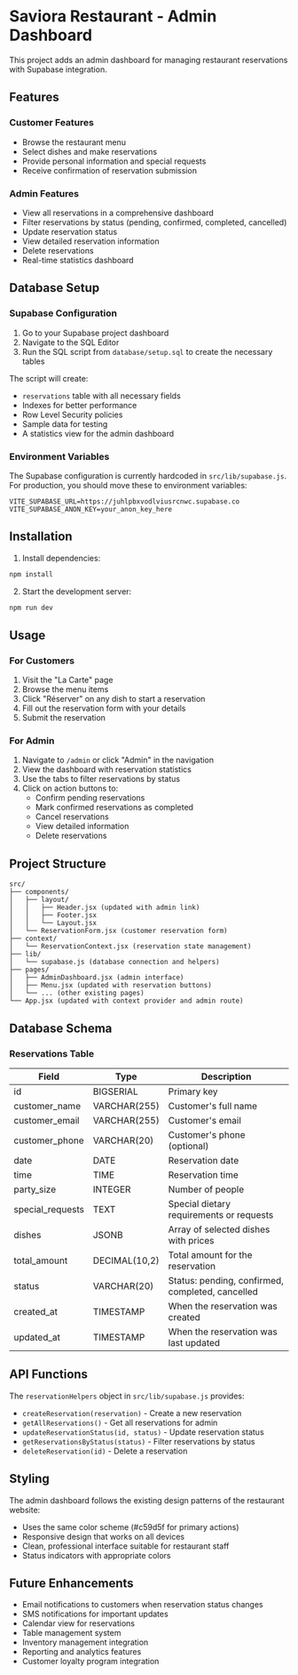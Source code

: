 # Saviora Restaurant - Admin Dashboard

This project adds an admin dashboard for managing restaurant reservations with Supabase integration.

## Features

### Customer Features
- Browse the restaurant menu
- Select dishes and make reservations
- Provide personal information and special requests
- Receive confirmation of reservation submission

### Admin Features
- View all reservations in a comprehensive dashboard
- Filter reservations by status (pending, confirmed, completed, cancelled)
- Update reservation status
- View detailed reservation information
- Delete reservations
- Real-time statistics dashboard

## Database Setup

### Supabase Configuration

1. Go to your Supabase project dashboard
2. Navigate to the SQL Editor
3. Run the SQL script from `database/setup.sql` to create the necessary tables

The script will create:
- `reservations` table with all necessary fields
- Indexes for better performance
- Row Level Security policies
- Sample data for testing
- A statistics view for the admin dashboard

### Environment Variables

The Supabase configuration is currently hardcoded in `src/lib/supabase.js`. For production, you should move these to environment variables:

```env
VITE_SUPABASE_URL=https://juhlpbxvodlviusrcnwc.supabase.co
VITE_SUPABASE_ANON_KEY=your_anon_key_here
```

## Installation

1. Install dependencies:
```bash
npm install
```

2. Start the development server:
```bash
npm run dev
```

## Usage

### For Customers
1. Visit the "La Carte" page
2. Browse the menu items
3. Click "Réserver" on any dish to start a reservation
4. Fill out the reservation form with your details
5. Submit the reservation

### For Admin
1. Navigate to `/admin` or click "Admin" in the navigation
2. View the dashboard with reservation statistics
3. Use the tabs to filter reservations by status
4. Click on action buttons to:
   - Confirm pending reservations
   - Mark confirmed reservations as completed
   - Cancel reservations
   - View detailed information
   - Delete reservations

## Project Structure

```
src/
├── components/
│   ├── layout/
│   │   ├── Header.jsx (updated with admin link)
│   │   ├── Footer.jsx
│   │   └── Layout.jsx
│   └── ReservationForm.jsx (customer reservation form)
├── context/
│   └── ReservationContext.jsx (reservation state management)
├── lib/
│   └── supabase.js (database connection and helpers)
├── pages/
│   ├── AdminDashboard.jsx (admin interface)
│   ├── Menu.jsx (updated with reservation buttons)
│   └── ... (other existing pages)
└── App.jsx (updated with context provider and admin route)
```

## Database Schema

### Reservations Table

| Field | Type | Description |
|-------|------|-------------|
| id | BIGSERIAL | Primary key |
| customer_name | VARCHAR(255) | Customer's full name |
| customer_email | VARCHAR(255) | Customer's email |
| customer_phone | VARCHAR(20) | Customer's phone (optional) |
| date | DATE | Reservation date |
| time | TIME | Reservation time |
| party_size | INTEGER | Number of people |
| special_requests | TEXT | Special dietary requirements or requests |
| dishes | JSONB | Array of selected dishes with prices |
| total_amount | DECIMAL(10,2) | Total amount for the reservation |
| status | VARCHAR(20) | Status: pending, confirmed, completed, cancelled |
| created_at | TIMESTAMP | When the reservation was created |
| updated_at | TIMESTAMP | When the reservation was last updated |

## API Functions

The `reservationHelpers` object in `src/lib/supabase.js` provides:

- `createReservation(reservation)` - Create a new reservation
- `getAllReservations()` - Get all reservations for admin
- `updateReservationStatus(id, status)` - Update reservation status
- `getReservationsByStatus(status)` - Filter reservations by status
- `deleteReservation(id)` - Delete a reservation

## Styling

The admin dashboard follows the existing design patterns of the restaurant website:
- Uses the same color scheme (#c59d5f for primary actions)
- Responsive design that works on all devices
- Clean, professional interface suitable for restaurant staff
- Status indicators with appropriate colors

## Future Enhancements

- Email notifications to customers when reservation status changes
- SMS notifications for important updates
- Calendar view for reservations
- Table management system
- Inventory management integration
- Reporting and analytics features
- Customer loyalty program integration